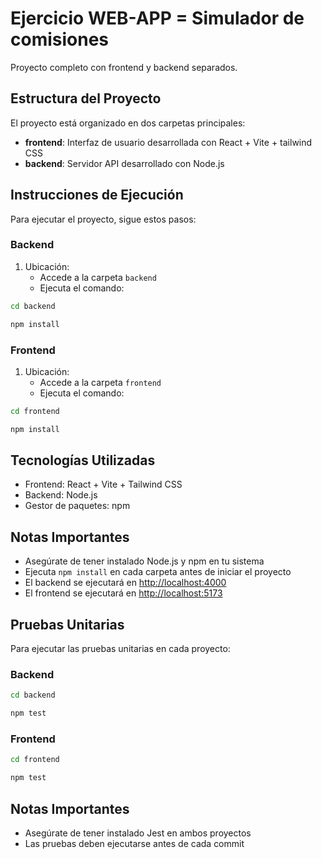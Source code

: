 # Ejercicio WEB-APP = Simulador de comisiones

Proyecto completo con frontend y backend separados.

## Estructura del Proyecto

El proyecto está organizado en dos carpetas principales:

*   **frontend**: Interfaz de usuario desarrollada con React + Vite + tailwind CSS
*   **backend**: Servidor API desarrollado con Node.js

## Instrucciones de Ejecución

Para ejecutar el proyecto, sigue estos pasos:

### Backend

1.  Ubicación:
    *   Accede a la carpeta `backend`
    *   Ejecuta el comando:
        
```bash
cd backend

npm install
```

### Frontend

1.  Ubicación:
    *   Accede a la carpeta `frontend`
    *   Ejecuta el comando:
```bash
cd frontend

npm install
```

## Tecnologías Utilizadas

*   Frontend: React + Vite + Tailwind CSS
*   Backend: Node.js
*   Gestor de paquetes: npm

## Notas Importantes

*   Asegúrate de tener instalado Node.js y npm en tu sistema
*   Ejecuta `npm install` en cada carpeta antes de iniciar el proyecto
*   El backend se ejecutará en [http://localhost:4000](http://localhost:4000)
*   El frontend se ejecutará en [http://localhost:5173](http://localhost:5173)

## Pruebas Unitarias

Para ejecutar las pruebas unitarias en cada proyecto:

### Backend

```bash
cd backend

npm test
```

### Frontend

```bash
cd frontend

npm test
```

## Notas Importantes

- Asegúrate de tener instalado Jest en ambos proyectos
- Las pruebas deben ejecutarse antes de cada commit
